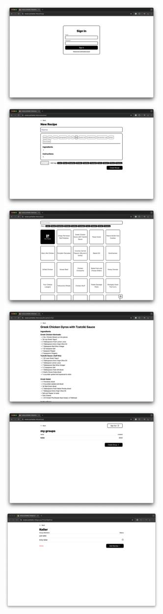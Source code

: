 <img src="./src/lib/assets/sign_in.png">
<img src="./src/lib/assets/create_recipe.png">
<img src="./src/lib/assets/all_recipes.png">
<img src="./src/lib/assets/single_recipe.png">
<img src="./src/lib/assets/all_groups.png">
<img src="./src/lib/assets/single_group.png">
